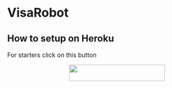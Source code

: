 # VisaRobot


## How to setup on Heroku 
For starters click on this button 

<p align="center"><a href="https://heroku.com/deploy?template=https://github.com/callmevp/VisaRobot"> <img src="https://img.shields.io/badge/Deploy%20To%20Heroku-red?style=for-the-badge&logo=heroku" width="220" height="38.45"/></a></p>
